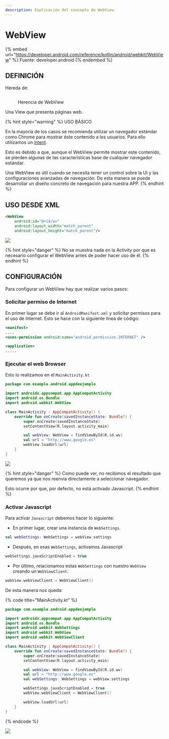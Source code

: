 ```yaml
---
description: Explicación del concepto de WebView.
---
```


# WebView

{% embed url="https://developer.android.com/reference/kotlin/android/webkit/WebView" %}
Fuente: developer.android
{% endembed %}

## DEFINICIÓN

Hereda de:

<figure><img src="../../../../.gitbook/assets/herencia_webview.png" alt=""><figcaption><p>Herencia de WebView</p></figcaption></figure>

Una View que presenta páginas web.

{% hint style="warning" %}
USO BÁSICO

En la mayoría de los casos se recomienda utilizar un navegador estándar como Chrome para mostrar éste contenido a los usuarios. Para ello utilizamos un [intent](https://developer.android.com/guide/components/intents-common?hl=es-419#Browser).

Esto es debido a que, aunque el WebView permite mostrar este contenido, se pierden algunas de las características base de cualquier navegador estándar.

Una WebView es útil cuando se necesita tener un control sobre la UI y las configuraciones avanzadas de navegación. De esta manera se puede desarrollar un diseño concreto de navegación para nuestra APP.
{% endhint %}

## USO DESDE XML

```xml
<WebView
    android:id="@+id/wv"
    android:layout_width="match_parent"
    android:layout_height="match_parent"/>
```

&#x20;                                                ![](<../../../../.gitbook/assets/image (92).png>)

{% hint style="danger" %}
No se muestra nada en la Activity por que es necesario configurar el WebView antes de poder hacer uso de él.
{% endhint %}

## CONFIGURACIÓN <a href="#basic-usage" id="basic-usage"></a>

Para configurar un WebView hay que realizar varios pasos:

### Solicitar permiso de Internet

En primer lugar se debe ir al `AndroidManifest.xml` y solicitar permisos para el uso de Internet. Esto se hace con la siguiente línea de código:

```xml
<manifest>
....
<uses-permission android:name="android.permission.INTERNET" />

<application>
.....
```

### Ejecutar el web Browser

Esto lo realizamos en el `MainActivity.kt`

```kotlin
package com.example.android.appdeejemplo

import androidx.appcompat.app.AppCompatActivity
import android.os.Bundle
import android.webkit.WebView

class MainActivity : AppCompatActivity() {
    override fun onCreate(savedInstanceState: Bundle?) {
        super.onCreate(savedInstanceState)
        setContentView(R.layout.activity_main)

        val webView: WebView = findViewById(R.id.wv)
        val url = "http://www.google.es"
        webView.loadUrl(url)
    }
}
```

&#x20;                                               ![](<../../../../.gitbook/assets/image (73).png>)

{% hint style="danger" %}
Como puede ver, no recibimos el resultado que queremos ya que nos reenvía directamente a seleccionar navegador.

Esto ocurre por que, por defecto, no está activado Javascript.&#x20;
{% endhint %}

### Activar Javascript

Para activar `Javascript` debemos hacer lo siguiente:

* En primer lugar, crear una instancia de `WebSettings`.

```kotlin
val webSettings: WebSettings = webView.settings
```

* Después, en esas `WebSettings`, activamos Javascript

```kotlin
webSettings.javaScriptEnabled = true
```

* Por último, relacionamos estas `WebSettings` con nuestro `WebView` creando un `WebViewClient`:

```kotlin
webView.webViewClient = WebViewClient()
```

De esta manera nos queda:

{% code title="MainActivity.kt" %}
```kotlin
package com.example.android.appdeejemplo

import androidx.appcompat.app.AppCompatActivity
import android.os.Bundle
import android.webkit.WebSettings
import android.webkit.WebView
import android.webkit.WebViewClient

class MainActivity : AppCompatActivity() {
    override fun onCreate(savedInstanceState: Bundle?) {
        super.onCreate(savedInstanceState)
        setContentView(R.layout.activity_main)

        val webView: WebView = findViewById(R.id.wv)
        val url = "http://www.google.es"
        val webSettings: WebSettings = webView.settings

        webSettings.javaScriptEnabled = true
        webView.webViewClient = WebViewClient()

        webView.loadUrl(url)
    }
}
```
{% endcode %}

&#x20;                                                   ![](<../../../../.gitbook/assets/image (74).png>)
